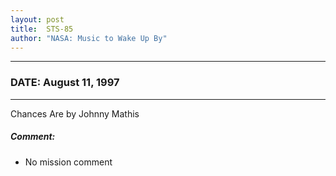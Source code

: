 ```yaml
---
layout: post
title:  STS-85
author: "NASA: Music to Wake Up By"
---
```


----
### DATE: August 11, 1997
----
Chances Are by Johnny Mathis

##### Comment:
* No mission comment
